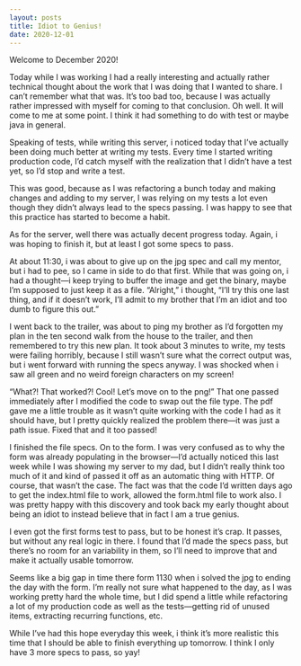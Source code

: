 ```yaml
---
layout: posts
title: Idiot to Genius!
date: 2020-12-01
---
```


Welcome to December 2020!  

Today while I was working I had a really interesting and actually rather technical thought about the work that I was doing that I wanted to share.  I can’t remember what that was.  It’s too bad too, because I was actually rather impressed with myself for coming to that conclusion.  Oh well.  It will come to me at some point.  I think it had something to do with test or maybe java in general.

Speaking of tests, while writing this server, i noticed today that I’ve actually been doing much better at writing my tests.  Every time I started writing production code, I’d catch myself with the realization that I didn’t have a test yet, so I’d stop and write a test.

This was good, because as I was refactoring a bunch today and making changes and adding to my server, I was relying on my tests a lot even though they didn’t always lead to the specs passing.  I was happy to see that this practice has started to become a habit.  

As for the server, well there was actually decent progress today.  Again, i was hoping to finish it, but at least I got some specs to pass.

At about 11:30, i was about to give up on the jpg spec and call my mentor, but i had to pee, so I came in side to do that first.  While that was going on, i had a thought—i keep trying to buffer the image and get the binary, maybe I’m supposed to just keep it as a file.  “Alright,” i thought, “I’ll try this one last thing, and if it doesn’t work, I’ll admit to my brother that I’m an idiot and too dumb to figure this out.”  

I went back to the trailer, was about to ping my brother as I’d forgotten my plan in the ten second walk from the house to the trailer, and then remembered to try this new plan.  It took about 3 minutes to write, my tests were failing horribly, because I still wasn’t sure what the correct output was, but i went forward with running the specs anyway.  I was shocked when i saw all green and no weird foreign characters on my screen!

“What?!  That worked?!  Cool!  Let’s move on to the png!”  That one passed immediately after I modified the code to swap out the file type.  The pdf gave me a little trouble as it wasn’t quite working with the code I had as it should have, but I pretty quickly realized the problem there—it was just a path issue.  Fixed that and it too passed!

I finished the file specs.  On to the form.  I was very confused as to why the form was already populating in the browser—I’d actually noticed this last week while I was showing my server to my dad, but I didn’t really think too much of it and kind of passed it off as an automatic thing with HTTP.  Of course, that wasn’t the case.  The fact was that the code I’d written days ago to get the index.html file to work, allowed the form.html file to work also.  I was pretty happy with this discovery and took back my early thought about being an idiot to instead believe that in fact I am a true genius.  

I even got the first forms test to pass, but to be honest it’s crap.  It passes, but without any real logic in there.  I found that I’d made the specs pass, but there’s no room for an variability in them, so I’ll need to improve that and make it actually usable tomorrow.  

Seems like a big gap in time there form 1130 when i solved the jpg to ending the day with the form.  I’m really not sure what happened to the day, as I was working pretty hard the whole time, but I did spend a little while refactoring a lot of my production code as well as the tests—getting rid of unused items, extracting recurring functions, etc.  

While I’ve had this hope everyday this week, i think it’s more realistic this time that I should be able to finish everything up tomorrow.  I think I only have 3 more specs to pass, so yay!

